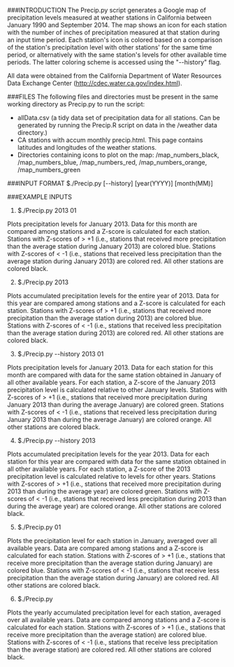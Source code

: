 ###INTRODUCTION
The Precip.py script generates a Google map of precipitation levels measured at weather stations in California between January 1990 and September 2014. The map shows an icon for each station with the number of inches of precipitation measured at that station during an input time period.  Each station's icon is colored based on a comparison of the station's precipitation level with other stations' for the same time period, or alternatively with the same station's levels for other available time periods.  The latter coloring scheme is accessed using the "--history" flag.

All data were obtained from the California Department of Water Resources Data Exchange Center (http://cdec.water.ca.gov/index.html).

###FILES
The following files and directories must be present in the same working directory as Precip.py to run the script:

* allData.csv (a tidy data set of precipitation data for all stations.  Can be generated by running the Precip.R script on data in the /weather data directory.)
* CA stations with accum monthly precip.html.  This page contains latitudes and longitudes of the weather stations.
* Directories containing icons to plot on the map: /map_numbers_black, /map_numbers_blue, /map_numbers_red, /map_numbers_orange, /map_numbers_green

###INPUT FORMAT
$./Precip.py [--history] [year(YYYY)] [month(MM)]

###EXAMPLE INPUTS

1. $./Precip.py 2013 01

Plots precipitation levels for January 2013.  Data for this month are compared among stations and a Z-score is calculated for each station.  Stations with Z-scores of > +1 (i.e., stations that received more precipitation than the average station during January 2013) are colored blue. Stations with Z-scores of < -1 (i.e., stations that received less precipitation than the average station during January 2013) are colored red.  All other stations are colored black.

2. $./Precip.py 2013

Plots accumulated precipitation levels for the entire year of 2013.  Data for this year are compared among stations and a Z-score is calculated for each station.  Stations with Z-scores of > +1 (i.e., stations that received more precipitation than the average station during 2013) are colored blue. Stations with Z-scores of < -1 (i.e., stations that received less precipitation than the average station during 2013) are colored red.  All other stations are colored black.

3. $./Precip.py --history 2013 01

Plots precipitation levels for January 2013.  Data for each station for this month are compared with data for the same station obtained in January of all other available years.
For each station, a Z-score of the January 2013 precipitation level is calculated relative to other January levels.  Stations with Z-scores of > +1 (i.e., stations that received more precipitation during January 2013 than during the average January) are colored green. Stations with Z-scores of < -1 (i.e., stations that received less precipitation during January 2013 than during the average January) are colored orange.  All other stations are colored black.

4. $./Precip.py --history 2013

Plots accumulated precipitation levels for the year 2013.  Data for each station for this year are compared with data for the same station obtained in all other available years.
For each station, a Z-score of the 2013 precipitation level is calculated relative to levels for other years.  Stations with Z-scores of > +1 (i.e., stations that received more precipitation during 2013 than during the average year) are colored green. Stations with Z-scores of < -1 (i.e., stations that received less precipitation during 2013 than during the average year) are colored orange.  All other stations are colored black.

5. $./Precip.py 01

Plots the precipitation level for each station in January, averaged over all available years.  Data are compared among stations and a Z-score is calculated for each station.  Stations with Z-scores of > +1 (i.e., stations that receive more precipitation than the average station during January) are colored blue. Stations with Z-scores of < -1 (i.e., stations that receive less precipitation than the average station during January) are colored red.  All other stations are colored black.

6. $./Precip.py

Plots the yearly accumulated precipitation level for each station, averaged over all available years.  Data are compared among stations and a Z-score is calculated for each station.  Stations with Z-scores of > +1 (i.e., stations that receive more precipitation than the average station) are colored blue. Stations with Z-scores of < -1 (i.e., stations that receive less precipitation than the average station) are colored red.  All other stations are colored black.